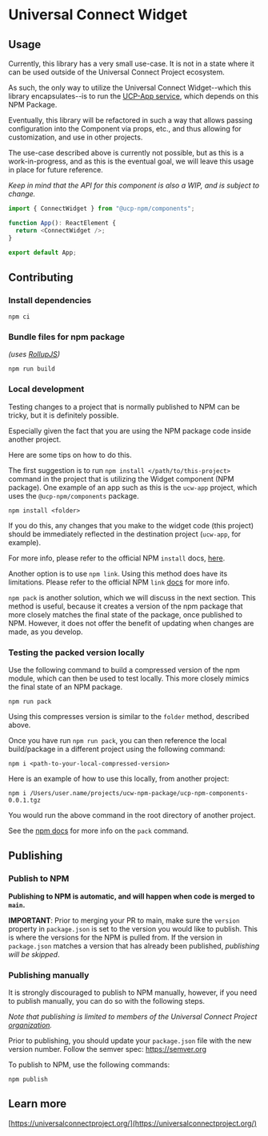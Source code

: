 # Universal Connect Widget

## Usage
Currently, this library has a very small use-case. It is not in a state where 
it can be used outside of the Universal Connect Project ecosystem. 

As such, the only way to utilize the Universal Connect Widget--which this 
library encapsulates--is to run the [UCP-App service](https://github.com/Universal-Connect-Project/ucw-app),
which depends on this NPM Package.

Eventually, this library will be refactored in such a way that allows passing configuration
into the Component via props, etc., and thus allowing for customization, and use in other projects. 

The use-case described above is currently not possible, but as this is a work-in-progress, and as this is 
the eventual goal, we will leave this usage in place for future reference.

_Keep in mind that the API for this component is also a WIP, and is subject to change._
```typescript jsx
import { ConnectWidget } from "@ucp-npm/components";

function App(): ReactElement {
  return <ConnectWidget />;
}

export default App;
```

## Contributing
### Install dependencies
```
npm ci
```

### Bundle files for npm package
_(uses [RollupJS](https://rollupjs.org/))_

```
npm run build
```
### Local development

Testing changes to a project that is normally published to NPM can be tricky, but it is definitely possible.

Especially given the fact that you are using the NPM package code inside another project. 

Here are some tips on how to do this. 

The first suggestion is to run `npm install </path/to/this-project>` command in the project that is utilizing the 
Widget component (NPM package). One example of an app such as this is the `ucw-app` project, which uses the 
`@ucp-npm/components` package.

```
npm install <folder>
```

If you do this, any changes that you make to the widget code (this project) should be immediately reflected in the destination
project (`ucw-app`, for example).

For more info, please refer to the official NPM `install` docs, [here](https://docs.npmjs.com/cli/v10/commands/npm-install).

Another option is to use `npm link`. Using this method does have its limitations. Please refer to the official NPM `link` 
[docs](https://docs.npmjs.com/cli/v10/commands/npm-link) for more info.

`npm pack` is another solution, which we will discuss in the next section. This method is useful, because it creates a
version of the npm package that more closely matches the final state of the package, once published to NPM. However, 
it does not offer the benefit of updating when changes are made, as you develop.

### Testing the packed version locally 

Use the following command to build a compressed version of the npm module, which 
can then be used to test locally. This more closely mimics the final state of an NPM package.

```
npm run pack
```
Using this compresses version is similar to the `folder` method, described above.

Once you have run `npm run pack`, you can then reference the local build/package in 
a different project using the following command:

```
npm i <path-to-your-local-compressed-version>
```

Here is an example of how to use this locally, from another project:

```
npm i /Users/user.name/projects/ucw-npm-package/ucp-npm-components-0.0.1.tgz
```

You would run the above command in the root directory of another project.

See the [npm docs](https://docs.npmjs.com/cli/v10/commands/npm-pack) for more info on the `pack` command.

## Publishing

### Publish to NPM

__Publishing to NPM is automatic, and will happen when code is merged to `main`.__

__IMPORTANT__: Prior to merging your PR to main, make sure the `version` property in
 `package.json` is set to the version you would like to publish. This is where the versions for the NPM 
is pulled from. If the version in `package.json` matches a version that has already been published, 
_publishing will be skipped_.

### Publishing manually
It is strongly discouraged to publish to NPM manually, however, if you need to publish manually, you can do so with the 
following steps.

_Note that publishing is limited to members of the Universal Connect Project [organization](https://www.npmjs.com/settings/ucp-npm/members)._

Prior to publishing, you should update your `package.json` file with the new version number. 
Follow the semver spec: https://semver.org

To publish to NPM, use the following commands:
```
npm publish
```

## Learn more
[https://universalconnectproject.org/](https://universalconnectproject.org/)